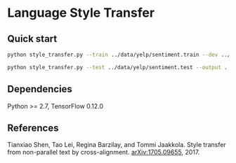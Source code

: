 # Language Style Transfer

## Quick start

```bash
python style_transfer.py --train ../data/yelp/sentiment.train --dev ../data/yelp/sentiment.dev --output ../tmp/sentiment.dev --vocab ../tmp/yelp.vocab --model ../tmp/model
```

```bash
python style_transfer.py --test ../data/yelp/sentiment.test --output ../tmp/sentiment.test --vocab ../tmp/yelp.vocab --model ../tmp/model --load_model true
```

## Dependencies
Python >= 2.7, TensorFlow 0.12.0

## References
Tianxiao Shen, Tao Lei, Regina Barzilay, and Tommi Jaakkola. Style transfer from non-parallel text by cross-alignment. [arXiv:1705.09655](https://arxiv.org/abs/1705.09655), 2017.
